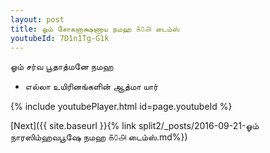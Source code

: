 ```yaml
---
layout: post
title: ஓம் சோகனாக்ஷணாய நமஹ ௧௦௮ டைம்ஸ்
youtubeId: 7D1n1Tg-G1k
---
```

 
 
 ஓம் சர்வ பூதாத்மனே நமஹ  
 
 -  எல்லா உயிரினங்களின் ஆத்மா யார் 
 
  
 
  
 
 
 
 
 
 


{% include youtubePlayer.html id=page.youtubeId %}
 
[Next]({{ site.baseurl }}{% link  split2/_posts/2016-09-21-ஓம் நாரஸிம்ஹவபூஷே நமஹ ௧௦௮ டைம்ஸ்.md%})
 
